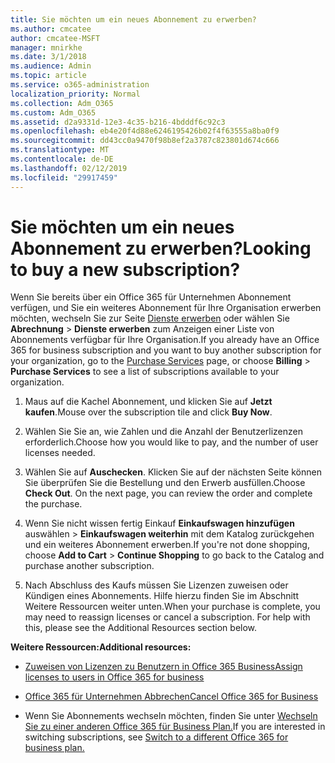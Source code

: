 ```yaml
---
title: Sie möchten um ein neues Abonnement zu erwerben?
ms.author: cmcatee
author: cmcatee-MSFT
manager: mnirkhe
ms.date: 3/1/2018
ms.audience: Admin
ms.topic: article
ms.service: o365-administration
localization_priority: Normal
ms.collection: Adm_O365
ms.custom: Adm_O365
ms.assetid: d2a9331d-12e3-4c35-b216-4bdddf6c92c3
ms.openlocfilehash: eb4e20f4d88e6246195426b02f4f63555a8ba0f9
ms.sourcegitcommit: dd43cc0a9470f98b8ef2a3787c823801d674c666
ms.translationtype: MT
ms.contentlocale: de-DE
ms.lasthandoff: 02/12/2019
ms.locfileid: "29917459"
---
```

# <a name="looking-to-buy-a-new-subscription"></a><span data-ttu-id="57f0a-102">Sie möchten um ein neues Abonnement zu erwerben?</span><span class="sxs-lookup"><span data-stu-id="57f0a-102">Looking to buy a new subscription?</span></span>

<span data-ttu-id="57f0a-103">Wenn Sie bereits über ein Office 365 für Unternehmen Abonnement verfügen, und Sie ein weiteres Abonnement für Ihre Organisation erwerben möchten, wechseln Sie zur Seite [Dienste erwerben](https://go.microsoft.com/fwlink/p/?linkid=868433) oder wählen Sie **Abrechnung** \> **Dienste erwerben** zum Anzeigen einer Liste von Abonnements verfügbar für Ihre Organisation.</span><span class="sxs-lookup"><span data-stu-id="57f0a-103">If you already have an Office 365 for business subscription and you want to buy another subscription for your organization, go to the [Purchase Services](https://go.microsoft.com/fwlink/p/?linkid=868433) page, or choose **Billing** \> **Purchase Services** to see a list of subscriptions available to your organization.</span></span> 
  
1. <span data-ttu-id="57f0a-104">Maus auf die Kachel Abonnement, und klicken Sie auf **Jetzt kaufen**.</span><span class="sxs-lookup"><span data-stu-id="57f0a-104">Mouse over the subscription tile and click **Buy Now**.</span></span>
    
2. <span data-ttu-id="57f0a-105">Wählen Sie Sie an, wie Zahlen und die Anzahl der Benutzerlizenzen erforderlich.</span><span class="sxs-lookup"><span data-stu-id="57f0a-105">Choose how you would like to pay, and the number of user licenses needed.</span></span>
    
3. <span data-ttu-id="57f0a-106">Wählen Sie auf **Auschecken**. Klicken Sie auf der nächsten Seite können Sie überprüfen Sie die Bestellung und den Erwerb ausfüllen.</span><span class="sxs-lookup"><span data-stu-id="57f0a-106">Choose **Check Out**. On the next page, you can review the order and complete the purchase.</span></span>
    
4. <span data-ttu-id="57f0a-107">Wenn Sie nicht wissen fertig Einkauf **Einkaufswagen hinzufügen** auswählen \> **Einkaufswagen weiterhin** mit dem Katalog zurückgehen und ein weiteres Abonnement erwerben.</span><span class="sxs-lookup"><span data-stu-id="57f0a-107">If you're not done shopping, choose **Add to Cart** \> **Continue Shopping** to go back to the Catalog and purchase another subscription.</span></span> 
    
5. <span data-ttu-id="57f0a-p101">Nach Abschluss des Kaufs müssen Sie Lizenzen zuweisen oder Kündigen eines Abonnements. Hilfe hierzu finden Sie im Abschnitt Weitere Ressourcen weiter unten.</span><span class="sxs-lookup"><span data-stu-id="57f0a-p101">When your purchase is complete, you may need to reassign licenses or cancel a subscription. For help with this, please see the Additional Resources section below.</span></span>
    
 <span data-ttu-id="57f0a-110">**Weitere Ressourcen:**</span><span class="sxs-lookup"><span data-stu-id="57f0a-110">**Additional resources:**</span></span>
  
- [<span data-ttu-id="57f0a-111">Zuweisen von Lizenzen zu Benutzern in Office 365 Business</span><span class="sxs-lookup"><span data-stu-id="57f0a-111">Assign licenses to users in Office 365 for business</span></span>](https://support.office.com/article/997596b5-4173-4627-b915-36abac6786dc)
    
- [<span data-ttu-id="57f0a-112">Office 365 für Unternehmen Abbrechen</span><span class="sxs-lookup"><span data-stu-id="57f0a-112">Cancel Office 365 for Business</span></span>](https://support.office.com/article/b1bc0bef-4608-4601-813a-cdd9f746709a)
    
- <span data-ttu-id="57f0a-113">Wenn Sie Abonnements wechseln möchten, finden Sie unter [Wechseln Sie zu einer anderen Office 365 für Business Plan.](https://support.office.com/article/73318661-8f33-478b-bcc7-fb8d69dbb22a)</span><span class="sxs-lookup"><span data-stu-id="57f0a-113">If you are interested in switching subscriptions, see [Switch to a different Office 365 for business plan.](https://support.office.com/article/73318661-8f33-478b-bcc7-fb8d69dbb22a)</span></span>
    

